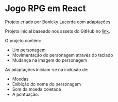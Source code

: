 # Jogo RPG em React

Projeto criado por Bonieky Lacerda com adaptações

Projeto inicial baseado nos assets do GitHub no [link](https://github.com/suporteb7web/rpg-react-onlyassets).

O projeto contém:

- Um personagem
- Movimentação do personagem através do teclado
- Mudança na imagem do personagem

As adaptações iniciam-se na inclusão de:

- Moedas
- Exibição do nome do personagem
- Som da moeda coletada
- A pontuação.
